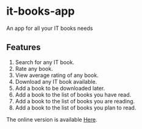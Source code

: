 it-books-app
===================

An app for all your IT books needs

## Features
1. Search for any IT book.
2. Rate any book.
3. View average rating of any book.
4. Download any IT book available.
5. Add a book to be downloaded later.
6. Add a book to the list of books you have read.
7. Add a book to the list of books you are reading.
8. Add a book to the list of books you plan to read.

The online version is available [Here](https://it-books-app.heroku.com).

